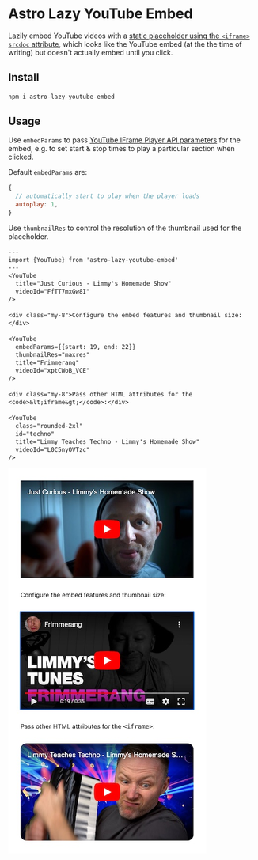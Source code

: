 # Astro Lazy YouTube Embed

Lazily embed YouTube videos with a [static placeholder using the `<iframe>` `srcdoc` attribute](https://css-tricks.com/lazy-load-embedded-youtube-videos/), which looks like the YouTube embed (at the the time of writing) but doesn't actually embed until you click.

## Install

```sh
npm i astro-lazy-youtube-embed
```

## Usage

Use `embedParams` to pass [YouTube IFrame Player API parameters](https://developers.google.com/youtube/player_parameters#Parameters) for the embed, e.g. to set start & stop times to play a particular section when clicked.

Default `embedParams` are:

```js
{
  // automatically start to play when the player loads
  autoplay: 1,
}
```

Use `thumbnailRes` to control the resolution of the thumbnail used for the placeholder.

```astro
---
import {YouTube} from 'astro-lazy-youtube-embed'
---
<YouTube
  title="Just Curious - Limmy's Homemade Show"
  videoId="FfTT7mxGw8I"
/>

<div class="my-8">Configure the embed features and thumbnail size:</div>

<YouTube
  embedParams={{start: 19, end: 22}}
  thumbnailRes="maxres"
  title="Frimmerang"
  videoId="xptCWoB_VCE"
/>

<div class="my-8">Pass other HTML attributes for the <code>&lt;iframe&gt;</code>:</div>

<YouTube
  class="rounded-2xl"
  id="techno"
  title="Limmy Teaches Techno - Limmy's Homemade Show"
  videoId="L0C5nyOVTzc"
/>
```

![Rendered version of the above example code](./example.jpg)